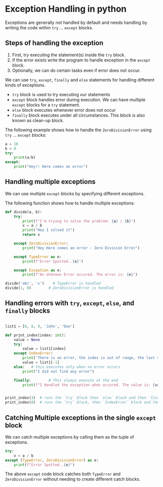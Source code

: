 # Exception Handling in python

Exceptions are generally not handled by default and needs handling by writing the code within `try` ... `except` blocks.

## Steps of handling the exception

1. First, try executing the statement(s) inside the `try` block.
2. If the error exists write the program to handle exception in the `except` block.
3. Optionally, we can do certain tasks even if error does not occur.

We can use `try`, `except`, `finally` and `else` statements for handling different kinds of exceptions.

- `try` block is used to try executing our statements
- `except` block handles error during execution. We can have multiple `except` blocks for a `try` statement.
- `else` block executes whenever error does not occur
- `finally` block executes under all circumstances. This block is also known as clean-up block.

The following example shows how to handle the `ZeroDivisionError` using `try` ... `except` blocks:

```python
a = 10
b = 0
try:
    print(a/b)
except:
    print("Hey!! Here comes an error")
```

## Handling multiple exceptions

We can use multiple `except` blocks by specifying different exceptions.

The following function shows how to handle multiple exceptions:

```python
def divide(a, b):
    try:
        print(f"I'm trying to solve the problem: {a} / {b}")
        x = a / b
        print("Hey I solved it")
        return x

    except ZeroDivisionError:
        print("Hey Here comes an error : Zero Division Error")

    except TypeError as e:
        print(f"Error Spotted..{e}")

    except Exception as e:
        print(f"An Unknown Error occured. The error is: {e}")

divide('abc', 'x')    # TypeError is handled
divide(1, 0)        # ZeroDivisionError is handled
```

## Handling errors with `try`, `except`, `else`, and `finally` blocks

```python

list1 = [6, 8, 9, 'John', 'Doe']

def print_index(index: int):
    value = None
    try:
        value = list1[index]
    except IndexError:
        print('There is an error, the index is out of range, the last value would be printed')
        value = list1[-1]
    else:   # this executes only when no error occurs
        print("I did not find any error")

    finally:        # This always execute at the end
        print(f"I Handled the exception when occured. The value is: {value}")


print_index(3)  # runs the `try` block then `else` block and then `finally` block at the end.
print_index(8)  # runs the `try` block, then `IndexError` block and then `finally` block at the end.
```

## Catching Multiple exceptions in the single `except` block

We can catch multiple exceptions by calling them as the tuple of exceptions.

```python
try:
    x = a / b
except (TypeError, ZeroDivisionError) as e:
    print(f"Error Spotted..{e}")
```

The above `except` code block catches both `TypeError` and `ZeroDivisionError` without needing to create different catch blocks.
